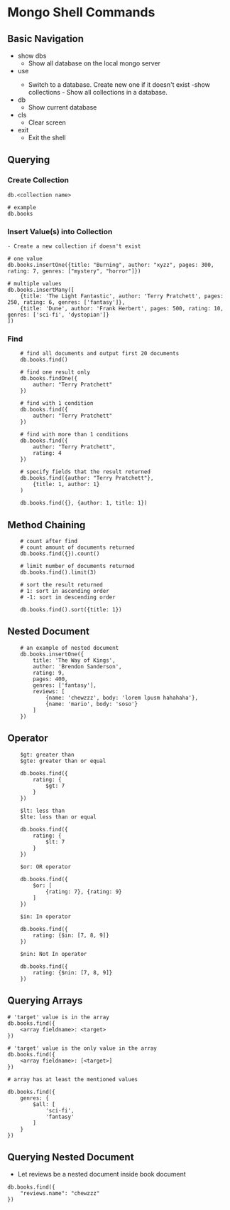 # Mongo Shell Commands

## Basic Navigation
   - show dbs
     - Show all database on the local mongo server
   - use <db name>
     - Switch to a database. Create new one if it doesn't exist
   -show collections
    - Show all collections in a database.
   - db
     - Show current database
   - cls
     - Clear screen
   - exit
     - Exit the shell

## Querying

### Create Collection
    
    db.<collection name>

    # example
    db.books
### Insert Value(s) into Collection 
    - Create a new collection if doesn't exist

    # one value
    db.books.insertOne({title: "Burning", author: "xyzz", pages: 300, rating: 7, genres: ["mystery", "horror"]})

    # multiple values
    db.books.insertMany([
        {title: 'The Light Fantastic', author: 'Terry Pratchett', pages: 250, rating: 6, genres: ['fantasy']}, 
        {title: 'Dune', author: 'Frank Herbert', pages: 500, rating: 10, genres: ['sci-fi', 'dystopian']}
    ])
    

### Find
```
    # find all documents and output first 20 documents
    db.books.find()

    # find one result only
    db.books.findOne({
        author: "Terry Pratchett"
    })

    # find with 1 condition
    db.books.find({
        author: "Terry Pratchett"
    })

    # find with more than 1 conditions
    db.books.find({
        author: "Terry Pratchett",
        rating: 4
    })
```

```
    # specify fields that the result returned
    db.books.find({author: "Terry Pratchett"},
        {title: 1, author: 1}
    )

    db.books.find({}, {author: 1, title: 1})
```

## Method Chaining
```
    # count after find
    # count amount of documents returned
    db.books.find({}).count()

```

```
    # limit number of documents returned
    db.books.find().limit(3)
```

```
    # sort the result returned
    # 1: sort in ascending order
    # -1: sort in descending order

    db.books.find().sort({title: 1})
```

## Nested Document
```
    # an example of nested document
    db.books.insertOne({
        title: 'The Way of Kings', 
        author: 'Brendon Sanderson', 
        rating: 9,
        pages: 400, 
        genres: ['fantasy'], 
        reviews: [
            {name: 'chewzzz', body: 'lorem lpusm hahahaha'}, 
            {name: 'mario', body: 'soso'}
        ] 
    })
```

## Operator
```
    $gt: greater than
    $gte: greater than or equal

    db.books.find({
        rating: {
            $gt: 7
        }
    })
```

```
    $lt: less than
    $lte: less than or equal

    db.books.find({
        rating: {
            $lt: 7
        }
    })
```


```
    $or: OR operator

    db.books.find({
        $or: [
            {rating: 7}, {rating: 9}
        ]
    })
```

```
    $in: In operator
    
    db.books.find({
        rating: {$in: [7, 8, 9]}
    })
```

```
    $nin: Not In operator

    db.books.find({
        rating: {$nin: [7, 8, 9]}
    })
```


## Querying Arrays
```
# 'target' value is in the array
db.books.find({
    <array fieldname>: <target>
})
```

```
# 'target' value is the only value in the array
db.books.find({
    <array fieldname>: [<target>]
})
```

```
# array has at least the mentioned values

db.books.find({
    genres: {
        $all: [
            'sci-fi',
            'fantasy'
        ]
    }
})
```

## Querying Nested Document
- Let reviews be a nested document inside book document

```
db.books.find({
    "reviews.name": "chewzzz"
})
```